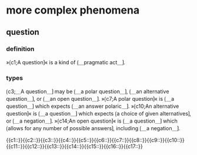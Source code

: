 # more complex phenomena

## question

### definition

»⟮c1;A question⟯« is a kind of ⟮＿pragmatic act＿⟯.

### types

⟮c3;＿A question＿⟯ may be ⟮＿a polar question＿⟯, ⟮＿an alternative question＿⟯, or ⟮＿an open question＿⟯.
»⟮c7;A polar question⟯« is ⟮＿a question＿⟯ which expects ⟮＿an answer polaric＿⟯.
»⟮c10;An alternative question⟯« is ⟮＿a question＿⟯ which expects ⟮a choice of given alternatives⟯, or ⟮＿a negation＿⟯.
»⟮c14;An open question⟯« is ⟮＿a question＿⟯ which ⟮allows for any number of possible answers⟯, including ⟮＿a negation＿⟯.

<span class='cloze-dump'>{{c1::}}{{c2::}}{{c3::}}{{c4::}}{{c5::}}{{c6::}}{{c7::}}{{c8::}}{{c9::}}{{c10::}}{{c11::}}{{c12::}}{{c13::}}{{c14::}}{{c15::}}{{c16::}}{{c17::}}</span>